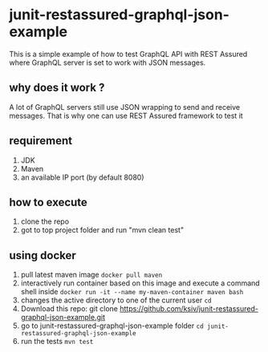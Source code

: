 
# junit-restassured-graphql-json-example

This is a simple example of how to test GraphQL API with REST Assured where GraphQL server is set to work with JSON messages.

## why does it work ? 
A lot of GraphQL servers still use JSON wrapping to send and receive messages. 
That is why one can use REST Assured framework to test it

## requirement
1. JDK
2. Maven
4. an available IP port (by default 8080) 

## how to execute 
1. clone the repo
2. got to top project folder and run "mvn clean test"

## using docker
1. pull latest maven image `docker pull maven`
2. interactively run container based on this image and execute a command shell inside `docker run -it --name my-maven-container maven bash`
3. changes the active directory to one of the current user `cd`
4. Download this repo: git clone https://github.com/ksiv/junit-restassured-graphql-json-example.git
5. go to junit-restassured-graphql-json-example folder `cd junit-restassured-graphql-json-example`
6. run the tests  `mvn test`


